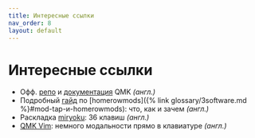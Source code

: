 ```yaml
---
title: Интересные ссылки
nav_order: 8
layout: default
---
```


# Интересные ссылки

- Офф. [репо](https://github.com/qmk/qmk_firmware) и [документация](https://docs.qmk.fm/) QMK *(англ.)*
- Подробный [гайд](https://precondition.github.io/home-row-mods) по [homerowmods]({% link glossary/3software.md %}#mod-tap-и-homerowmods): что, как и зачем *(англ.)*
- Раскладка [miryoku](https://github.com/manna-harbour/miryoku/tree/master/docs/reference): 36 клавиш *(англ.)*
- [QMK Vim](https://github.com/andrewjrae/qmk-vim): немного модальности прямо в клавиатуре *(англ.)*
